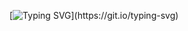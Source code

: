 [![Typing SVG](https://readme-typing-svg.demolab.com?font=Fira+Code&pause=1000&random=false&width=435&lines=Hello+Geek;I'm+a+Full+Stack+Web+Developer;I+love+to+create+something+new;And+I+like+you+too!)](https://git.io/typing-svg)

